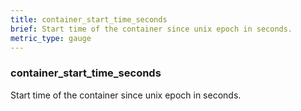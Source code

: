 ```yaml
---
title: container_start_time_seconds
brief: Start time of the container since unix epoch in seconds.
metric_type: gauge
---
```

### container_start_time_seconds

Start time of the container since unix epoch in seconds.